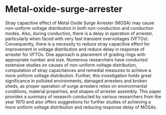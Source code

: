 # Metal-oxide-surge-arrester
Stray capacitive effect of Metal Oxide Surge Arrester (MOSA) may cause non-uniform voltage distribution in both non-conduction and conduction modes. Also, during conduction, there is a delay in operation of arrester, particularly when faced with very fast transient overvoltages (VFTOs). Consequently, there is a necessity to reduce stray capacitive effect for improvement in voltage distribution and reduce delay in response of arrester for VFTOs. One approach is placement of grading rings with appropriate number and size. Numerous researchers have conducted extensive studies on causes of non-uniform voltage distribution, computation of stray capacitances and remedial measures to achieve a more uniform voltage distribution. Further, this investigation holds great significance in polluted environments, damaged arresters and broken sheds, as proper operation of surge arresters relies on environmental conditions, material properties, and shapes of arrester assembly. This paper provides a summary of research conducted by various researchers from the year 1970 and also offers suggestions for further studies of achieving a more uniform voltage distribution and reducing response delay of MOSAs.
